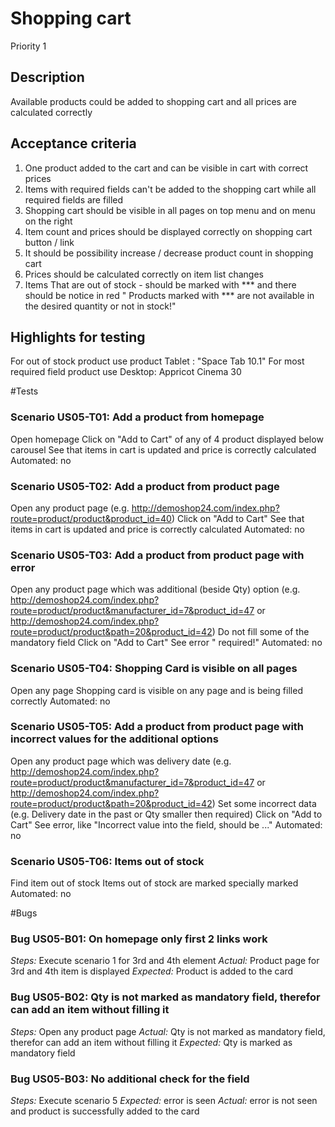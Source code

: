 # Shopping cart
Priority 1
## Description
Available products could be added to shopping cart and all prices are calculated correctly
## Acceptance criteria
1)	One product added to the cart and can be visible in cart with correct prices
2)  Items with required fields can't be added to the shopping cart while all required fields are filled
2)	Shopping cart should be visible in all pages on top menu and on menu on the right
3)	Item count and prices should be displayed correctly on shopping cart button / link
4)	It should be possibility increase / decrease product count in shopping cart
5)	Prices should be calculated correctly on item list changes
6)  Items That are out of stock - should be marked with *** and there should be notice in red " Products marked with *** are not available in the desired quantity or not in stock!"


## Highlights for testing
For out of stock product use product Tablet : "Space Tab 10.1"
For most required field product use Desktop: Appricot Cinema 30


#Tests
### Scenario US05-T01: Add a product from homepage
Open homepage
Click on "Add to Cart" of any of 4 product displayed below carousel
See that items in cart is updated and price is correctly calculated
Automated: no

### Scenario US05-T02: Add a product from product page
Open any product page (e.g. http://demoshop24.com/index.php?route=product/product&product_id=40)
Click on "Add to Cart" 
See that items in cart is updated and price is correctly calculated
Automated: no

### Scenario US05-T03: Add a product from product page with error
Open any product page which was additional (beside Qty) option (e.g. http://demoshop24.com/index.php?route=product/product&manufacturer_id=7&product_id=47 or http://demoshop24.com/index.php?route=product/product&path=20&product_id=42)
Do not fill some of the mandatory field
Click on "Add to Cart" 
See error "<Field> required!"
Automated: no

### Scenario US05-T04: Shopping Card is visible on all pages
Open any page
Shopping card is visible on any page and is being filled correctly
Automated: no

### Scenario US05-T05: Add a product from product page with incorrect values for the additional options
Open any product page which was delivery date (e.g. http://demoshop24.com/index.php?route=product/product&manufacturer_id=7&product_id=47 or http://demoshop24.com/index.php?route=product/product&path=20&product_id=42)
Set some incorrect data (e.g. Delivery date in the past or Qty smaller then required)
Click on "Add to Cart" 
See error, like "Incorrect value into the field, should be ..."
Automated: no

### Scenario US05-T06: Items out of stock
Find item out of stock
Items out of stock are marked specially marked
Automated: no
 
#Bugs
### Bug US05-B01: On homepage only first 2 links work
*Steps:* Execute scenario 1 for 3rd and 4th element
*Actual:* Product page for 3rd and 4th item is displayed
*Expected:* Product is added to the card

### Bug US05-B02: Qty is not marked as mandatory field, therefor can add an item without filling it
*Steps:* Open any product page
*Actual:* Qty is not marked as mandatory field, therefor can add an item without filling it
*Expected:* Qty is marked as mandatory field

### Bug US05-B03: No additional check for the field
*Steps:* Execute scenario 5
*Expected:* error is seen
*Actual:* error is not seen and product is successfully added to the card

